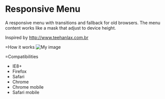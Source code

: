 Responsive Menu
===============

A responsive menu with transitions and fallback for old browsers.
The menu content works like a mask that adjust to device height.

Inspired by http://www.teehanlax.com.br

=How it works
![My image](http://agenciametrica.com.br/github/responsive-menu/screencast.gif)


=Compatibilities
 - IE8+
 - Firefox
 - Safari
 - Chrome
 - Chrome mobile
 - Safari mobile